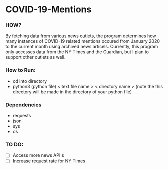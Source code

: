 # COVID-19-Mentions
### HOW?
By fetching data from various news outlets, the program determines how many instances of COVID-19 related mentions occured from January 2020 to the current month using archived news articels. Currently, this program only accesses data from the NY Times and the Guardian, but I plan to support other outlets as well.

### How to Run:
- cd into directory
- python3 (python file) < text file name > < directory name > (note the this directory will be made in the directory of your python file)

### Dependencies
- requests
- json
- sys
- os

### TO DO:
- [ ] Access more news API's
- [ ] Increase request rate for NY Times
